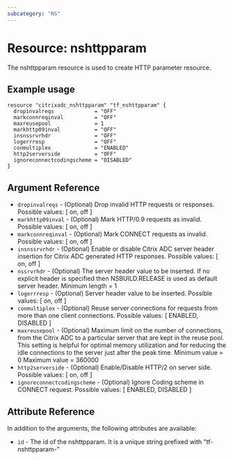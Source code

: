 ```yaml
---
subcategory: "NS"
---
```


# Resource: nshttpparam

The nshttpparam resource is used to create HTTP parameter resource.


## Example usage

```hcl
resource "citrixadc_nshttpparam" "tf_nshttpparam" {
  dropinvalreqs             = "OFF"
  markconnreqinval          = "OFF"
  maxreusepool              = 1
  markhttp09inval           = "OFF"
  insnssrvrhdr              = "OFF"
  logerrresp                = "OFF"
  conmultiplex              = "ENABLED"
  http2serverside           = "OFF"
  ignoreconnectcodingscheme = "DISABLED"
}
```


## Argument Reference

* `dropinvalreqs` - (Optional) Drop invalid HTTP requests or responses. Possible values: [ on, off ]
* `markhttp09inval` - (Optional) Mark HTTP/0.9 requests as invalid. Possible values: [ on, off ]
* `markconnreqinval` - (Optional) Mark CONNECT requests as invalid. Possible values: [ on, off ]
* `insnssrvrhdr` - (Optional) Enable or disable Citrix ADC server header insertion for Citrix ADC generated HTTP responses. Possible values: [ on, off ]
* `nssrvrhdr` - (Optional) The server header value to be inserted. If no explicit header is specified then NSBUILD.RELEASE is used as default server header. Minimum length =  1
* `logerrresp` - (Optional) Server header value to be inserted. Possible values: [ on, off ]
* `conmultiplex` - (Optional) Reuse server connections for requests from more than one client connections. Possible values: [ ENABLED, DISABLED ]
* `maxreusepool` - (Optional) Maximum limit on the number of connections, from the Citrix ADC to a particular server that are kept in the reuse pool. This setting is helpful for optimal memory utilization and for reducing the idle connections to the server just after the peak time. Minimum value =  0 Maximum value =  360000
* `http2serverside` - (Optional) Enable/Disable HTTP/2 on server side. Possible values: [ on, off ]
* `ignoreconnectcodingscheme` - (Optional) Ignore Coding scheme in CONNECT request. Possible values: [ ENABLED, DISABLED ]


## Attribute Reference

In addition to the arguments, the following attributes are available:

* `id` - The id of the nshttpparam. It is a unique string prefixed with "tf-nshttpparam-"

